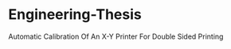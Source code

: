 Engineering-Thesis
==================

Automatic Calibration Of An X-Y Printer For Double Sided Printing
